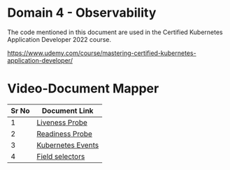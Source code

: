 # Domain 4 - Observability

The code mentioned in this document are used in the Certified Kubernetes Application Developer 2022 course.

https://www.udemy.com/course/mastering-certified-kubernetes-application-developer/


# Video-Document Mapper

| Sr No | Document Link |
| ------ | ------ |
| 1 | [Liveness Probe][PlDa] |
| 2 | [Readiness Probe][PlDb] |
| 3 | [Kubernetes Events][PlDc] |
| 4 | [Field selectors][PlDd] |



   [PlDa]: <./livenessprobe.yaml>
   [PlDb]: <./readinessprobe.yaml>
   [PlDc]: <./events.md>
   [PlDd]: <./field-selector.md>